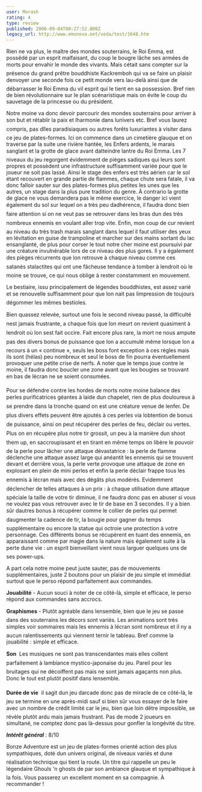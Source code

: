 ```yaml
---
user: Morash
rating: 4
type: review
published: 2006-09-04T00:27:52.000Z
legacy_url: http://www.emunova.net/veda/test/1648.htm
---
```

Rien ne va plus, le maître des mondes souterrains, le Roi Emma, est possédé par un esprit malfaisant, du coup le bougre lâche ses armées de morts pour envahir le monde des vivants. Mais cétait sans compter sur la présence du grand prêtre bouddhiste Kackremboh qui va se faire un plaisir denvoyer une seconde fois ce petit monde vers lau-delà ainsi que de débarrasser le Roi Emma du vil esprit qui le tient en sa possession. Bref rien de bien révolutionnaire sur le plan scénaristique mais on évite le coup du sauvetage de la princesse ou du président.  

  

Notre moine va donc devoir parcourir des mondes souterrains pour arriver à son but et rétablir la paix et lharmonie dans lunivers etc. Bref vous laurez compris, pas dîles paradisiaques ou autres forêts luxuriantes à visiter dans ce jeu de plates-formes. Ici on commence dans un cimetière glauque et on traverse par la suite une rivière hantée, les Enfers ardents, le marais sanglant et la grotte de glace avant datteindre lantre du Roi Emma. Les 7 niveaux du jeu regorgent évidemment de pièges sadiques qui leurs sont propres et possèdent une infrastructure suffisamment variée pour que le joueur ne soit pas lassé. Ainsi le stage des enfers est très aérien car le sol étant recouvert en grande partie de flammes, chaque chute sera fatale, il va donc falloir sauter sur des plates-formes plus petites les unes que les autres, un stage dans la plus pure tradition du genre. À contrario la grotte de glace ne vous demandera pas le même exercice, le danger ici vient également du sol sur lequel on a très peu dadhérence, il faudra donc bien faire attention si on ne veut pas se retrouver dans les bras dun des très nombreux ennemis en voulant aller trop vite. Enfin, mon coup de cur revient au niveau du très trash marais sanglant dans lequel il faut utiliser des yeux en lévitation en guise de trampoline et marcher sur des mains sortant du lac ensanglanté, de plus pour corser le tout notre cher moine est poursuivi par une créature invulnérable lors de ce niveau des plus gores. Il y a également des pièges récurrents que lon retrouve à chaque niveau comme ces satanés stalactites qui ont une fâcheuse tendance à tomber à lendroit où le moine se trouve, ce qui nous oblige à rester constamment en mouvement.  

Le bestiaire, issu principalement de légendes bouddhistes, est assez varié et se renouvelle suffisamment pour que lon nait pas limpression de toujours dégommer les mêmes bestioles.  

Bien quassez relevée, surtout une fois le second niveau passé, la difficulté nest jamais frustrante, a chaque fois que lon meurt on revient quasiment à lendroit où lon sest fait occire. Fait encore plus rare, la mort ne nous ampute pas des divers bonus de puissance que lon a accumulé même lorsque lon a recours à un « continue », seuls les boss font exception à ces règles mais ils sont (hélas) peu nombreux et seul le boss de fin pourra éventuellement provoquer une petite crise de nerfs. A noter que le temps joue contre le moine, il faudra donc boucler une zone avant que les bougies se trouvant en bas de lécran ne se soient consumées.  

  

Pour se défendre contre les hordes de morts notre moine balance des perles purificatrices géantes à laide dun chapelet, rien de plus douloureux à se prendre dans la tronche quand on est une créature venue de lenfer. De plus divers effets peuvent être ajoutés à ces perles via lobtention de bonus de puissance, ainsi on peut récupérer des perles de feu, déclair ou vertes. Plus on en récupère plus notre tir grossit, un peu à la manière dun shoot them up, en saccroupissant et en tirant en même temps on libère le pouvoir de la perle pour lâcher une attaque dévastatrice : la perle de flamme déclenche une attaque assez large qui anéantit les ennemis qui se trouvent devant et derrière vous, la perle verte provoque une attaque de zone en explosant en plein de mini perles et enfin la perle déclair frappe tous les ennemis à lécran mais avec des dégâts plus modérés. Evidemment déclencher de telles attaques à un prix : à chaque utilisation dune attaque spéciale la taille de votre tir diminue, il ne faudra donc pas en abuser si vous ne voulez pas vous retrouver avec le tir de base en 3 secondes. Il y a bien sûr dautres bonus à récupérer comme le collier de perles qui permet daugmenter la cadence de tir, la bougie pour gagner du temps supplémentaire ou encore la statue qui octroie une protection à votre personnage. Ces différents bonus se récupèrent en tuant des ennemis, en apparaissant comme par magie dans la nature mais également suite à la perte dune vie : un esprit bienveillant vient nous larguer quelques uns de ses power-ups.  

A part cela notre moine peut juste sauter, pas de mouvements supplémentaires, juste 2 boutons pour un plaisir de jeu simple et immédiat surtout que le perso répond parfaitement aux commandes.  

  

  

**Jouabilité** - Aucun souci à noter de ce côté-là, simple et efficace, le perso répond aux commandes sans accrocs.  

**Graphismes** - Plutôt agréable dans lensemble, bien que le jeu se passe dans des souterrains les décors sont variés. Les animations sont très simples voir sommaires mais les ennemis à lécran sont nombreux et il ny a aucun ralentissements qui viennent ternir le tableau. Bref comme la jouabilité : simple et efficace.  

**Son**  Les musiques ne sont pas transcendantes mais elles collent parfaitement à lambiance mystico-japonaise du jeu. Pareil pour les bruitages qui ne décoiffent pas mais ne sont jamais agaçants non plus. Donc le tout est plutôt positif dans lensemble.  

**Durée de vie**  il sagit dun jeu darcade donc pas de miracle de ce côté-là, le jeu se termine en une après-midi sauf si bien sûr vous essayer de le faire avec un nombre de crédit limité car le jeu, bien que loin dêtre impossible, se révèle plutôt ardu mais jamais frustrant. Pas de mode 2 joueurs en simultané, ne comptez donc pas là-dessus pour gonfler la longévité du titre.  

  

  

**_Intérêt général_** : 8/10  

  

Bonze Adventure est un jeu de plates-formes orienté action des plus sympathiques, doté dun univers original, de niveaux variés et dune réalisation technique qui tient la route. Un titre qui rappelle un peu le légendaire Ghouls 'n ghosts de par son ambiance glauque et sympathique à la fois. Vous passerez un excellent moment en sa compagnie. À recommander !